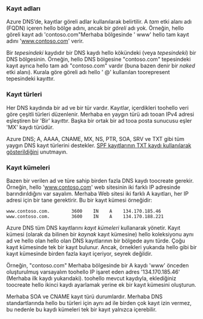 ### <a name="record-names"></a>Kayıt adları

Azure DNS’de, kayıtlar göreli adlar kullanılarak belirtilir. A *tam* etki alanı adı (FQDN) içeren hello bölge adını, ancak bir *göreli* adı yok. Örneğin, hello göreli kayıt adı 'contoso.com"Merhaba bölgesinde ' www' hello tam kayıt adını 'www.contoso.com' verir.

Bir *tepesindeki* kaydıdır bir DNS kaydı hello kökündeki (veya *tepesindeki*) bir DNS bölgesinin. Örneğin, hello DNS bölgesine "contoso.com" tepesindeki kayıt ayrıca hello tam adı "contoso.com" vardır (buna bazen denir bir *naked* etki alanı).  Kurala göre göreli adı hello ' @' kullanılan toorepresent tepesindeki kayıttır.

### <a name="record-types"></a>Kayıt türleri

Her DNS kaydında bir ad ve bir tür vardır. Kayıtlar, içerdikleri toohello veri göre çeşitli türleri düzenlenir. Merhaba en yaygın türü adı tooan IPv4 adresi eşleştiren bir 'Bir' kayıttır. Başka bir ortak bir ad tooa posta sunucusu eşler 'MX' kaydı türüdür.

Azure DNS; A, AAAA, CNAME, MX, NS, PTR, SOA, SRV ve TXT gibi tüm yaygın DNS kayıt türlerini destekler. [SPF kayıtlarının TXT kaydı kullanılarak gösterildiğini](../articles/dns/dns-zones-records.md#spf-records) unutmayın.

### <a name="record-sets"></a>Kayıt kümeleri

Bazen bir verilen ad ve türe sahip birden fazla DNS kaydı toocreate gerekir. Örneğin, hello 'www.contoso.com' web sitesinin iki farklı IP adresinde barındırıldığını var sayalım. Merhaba Web sitesi iki farklı A kayıtları, her IP adresi için bir tane gerektirir. Bu bir kayıt kümesi örneğidir:

    www.contoso.com.        3600    IN    A    134.170.185.46
    www.contoso.com.        3600    IN    A    134.170.188.221

Azure DNS tüm DNS kayıtlarını *kayıt kümeleri* kullanarak yönetir. Kayıt kümesi (olarak da bilinen bir *kaynak* kayıt kümesine) hello koleksiyonu aynı ad ve hello olan hello olan DNS kayıtlarının bir bölgede aynı türde. Çoğu kayıt kümesinde tek bir kayıt bulunur. Ancak, örnekleri yukarıda hello gibi bir kayıt kümesinde birden fazla kayıt içeriyor, seyrek değildir.

Örneğin, "contoso.com" Merhaba bölgesinde bir A kaydı 'www' önceden oluşturulmuş varsayalım toohello IP işaret eden adres '134.170.185.46' (Merhaba ilk kaydı yukarıdaki).  toohello mevcut kaydıyla, eklediğiniz toocreate hello ikinci kaydı ayarlamak yerine ek bir kayıt kümesini oluşturun.

Merhaba SOA ve CNAME kayıt türü durumlardır. Merhaba DNS standartlarında hello bu türleri için aynı ad ile birden çok kayıt izin vermez, bu nedenle bu kaydı kümeleri tek bir kayıt yalnızca içerebilir.
